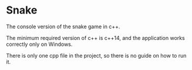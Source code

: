 # Snake
The console version of the snake game in c++.

The minimum required version of c++ is c++14, and the application works correctly only on Windows.

There is only one cpp file in the project, so there is no guide on how to run it.

